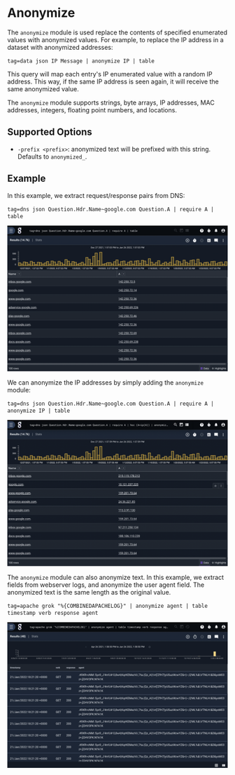 # Anonymize

The `anonymize` module is used replace the contents of specified enumerated values with anonymized values. For example, to replace the IP address in a dataset with anonymized addresses:

```gravwell
tag=data json IP Message | anonymize IP | table
```

This query will map each entry's IP enumerated value with a random IP address. This way, if the same IP address is seen again, it will receive the same anonymized value. 

The `anonymize` module supports strings, byte arrays, IP addresses, MAC addresses, integers, floating point numbers, and locations. 

## Supported Options

* `-prefix <prefix>`: anonymized text will be prefixed with this string. Defaults to `anonymized_`.

## Example

In this example, we extract request/response pairs from DNS:

```gravwell
tag=dns json Question.Hdr.Name~google.com Question.A | require A | table
```

![Example 1](example1.png)

We can anonymize the IP addresses by simply adding the `anonymize` module:

```gravwell
tag=dns json Question.Hdr.Name~google.com Question.A | require A | anonymize IP | table
```

![Example 2](example2.png)

The `anonymize` module can also anonymize text. In this example, we extract fields from webserver logs, and anonymize the user agent field. The anonymized text is the same length as the original value. 

```gravwell
tag=apache grok "%{COMBINEDAPACHELOG}" | anonymize agent | table timestamp verb response agent
```

![Example 3](example3.png)
